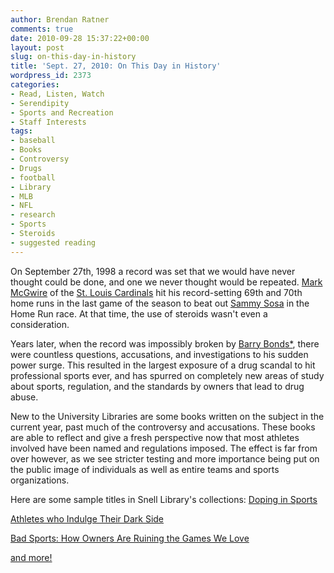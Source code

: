 ```yaml
---
author: Brendan Ratner
comments: true
date: 2010-09-28 15:37:22+00:00
layout: post
slug: on-this-day-in-history
title: 'Sept. 27, 2010: On This Day in History'
wordpress_id: 2373
categories:
- Read, Listen, Watch
- Serendipity
- Sports and Recreation
- Staff Interests
tags:
- baseball
- Books
- Controversy
- Drugs
- football
- Library
- MLB
- NFL
- research
- Sports
- Steroids
- suggested reading
---
```


On September 27th, 1998 a record was set that we would have never thought could be done, and one we never thought would be repeated. [Mark McGwire](http://en.wikipedia.org/wiki/Mark_McGwire) of the [St. Louis Cardinals](http://stlouis.cardinals.mlb.com/index.jsp?c_id=stl) hit his record-setting 69th and 70th home runs in the last game of the season to beat out [Sammy Sosa](http://en.wikipedia.org/wiki/Sammy_Sosa) in the Home Run race. At that time, the use of steroids wasn't even a consideration.

Years later, when the record was impossibly broken by [Barry Bonds*](http://en.wikipedia.org/wiki/Barry_Bonds), there were countless questions, accusations, and investigations to his sudden power surge. This resulted in the largest exposure of a drug scandal to hit professional sports ever, and has spurred on completely new areas of study about sports, regulation, and the standards by owners that lead to drug abuse.

New to the University Libraries are some books written on the subject in the current year, past much of the controversy and accusations. These books are able to reflect and give a fresh perspective now that most athletes involved have been named and regulations imposed. The effect is far from over however, as we see stricter testing and more importance being put on the public image of individuals as well as entire teams and sports organizations.

Here are some sample titles in Snell Library's collections:
[Doping in Sports](http://nucat.lib.neu.edu/search~S13?/Xsteroids&searchscope=13&SORT=DXZ/Xsteroids&searchscope=13&SORT=DXZ&SUBKEY=steroids/1%2C191%2C191%2CE/frameset&FF=Xsteroids&searchscope=13&SORT=DXZ&1%2C1%2C)

[Athletes who Indulge Their Dark Side](http://nucat.lib.neu.edu/search~S13?/Xsteroids&searchscope=13&SORT=DXZ/Xsteroids&searchscope=13&SORT=DXZ&SUBKEY=steroids/1%2C191%2C191%2CE/frameset&FF=Xsteroids&searchscope=13&SORT=DXZ&3%2C3%2C)

[Bad Sports: How Owners Are Ruining the Games We Love](http://nucat.lib.neu.edu/search~S13?/Xsteroids&searchscope=13&SORT=DXZ/Xsteroids&searchscope=13&SORT=DXZ&SUBKEY=steroids/1%2C191%2C191%2CE/frameset&FF=Xsteroids&searchscope=13&SORT=DXZ&4%2C4%2C)

[and more!](http://nucat.lib.neu.edu/search~S13/X?steroids&searchscope=13&SORT=DXZ)
